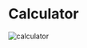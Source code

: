 # Calculator

![calculator](https://github.com/prashantug21/Task1/assets/99468316/18647917-51a5-4c09-969b-685f86e438c9)
